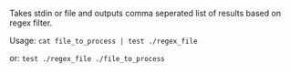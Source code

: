 Takes stdin or file and outputs comma seperated list of results based on regex filter.

Usage:
`cat file_to_process | test ./regex_file`

or:
`test ./regex_file ./file_to_process`
